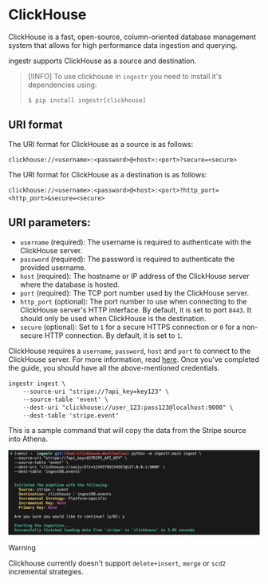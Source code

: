 # ClickHouse
ClickHouse is a fast, open-source, column-oriented database management system that allows for high performance data ingestion and querying.

ingestr supports ClickHouse as a source and destination.
> [!INFO]
> To use clickhouse in `ingestr` you need to install it's dependencies using:
> ```
> $ pip install ingestr[clickhouse]
> ```

## URI format
The URI format for ClickHouse as a source is as follows:

```plaintext
clickhouse://<username>:<password>@<host>:<port>?secure=<secure>
```

The URI format for ClickHouse as a destination is as follows:

```plaintext
clickhouse://<username>:<password>@<host>:<port>?http_port=<http_port>&secure=<secure>
```

## URI parameters:
- `username` (required): The username is required to authenticate with the ClickHouse server.
- `password` (required): The password is required to authenticate the provided username.
- `host` (required): The hostname or IP address of the ClickHouse server where the database is hosted.
- `port` (required): The TCP port number used by the ClickHouse server.
- `http_port` (optional): The port number to use when connecting to the ClickHouse server's HTTP interface. By default, it is set to port `8443`. It should only be used when ClickHouse is the destination. 
- `secure` (optional): Set to `1` for a secure HTTPS connection or `0` for a non-secure HTTP connection. By default, it is set to `1`.

ClickHouse requires a `username`, `password`, `host` and `port` to connect to the ClickHouse server. For more information, read [here](https://dlthub.com/docs/dlt-ecosystem/destinations/clickhouse#2-setup-clickhouse-database). Once you've completed the guide, you should have all the above-mentioned credentials.

```
ingestr ingest \
    --source-uri "stripe://?api_key=key123" \
    --source-table 'event' \
    --dest-uri "clickhouse://user_123:pass123@localhost:9000" \
    --dest-table 'stripe.event'
```

This is a sample command that will copy the data from the Stripe source into Athena.

<img alt="clickhouse_img" src="../media/clickhouse_img.png" />

<!-- 
    see https://github.com/dlt-hub/dlt/issues/2248
-->
> [!WARNING]
> Clickhouse currently doesn't support `delete+insert`, `merge` or `scd2` incremental strategies.
